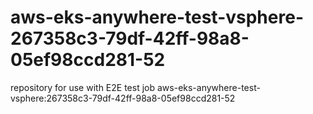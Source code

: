 # aws-eks-anywhere-test-vsphere-267358c3-79df-42ff-98a8-05ef98ccd281-52
repository for use with E2E test job aws-eks-anywhere-test-vsphere:267358c3-79df-42ff-98a8-05ef98ccd281-52
